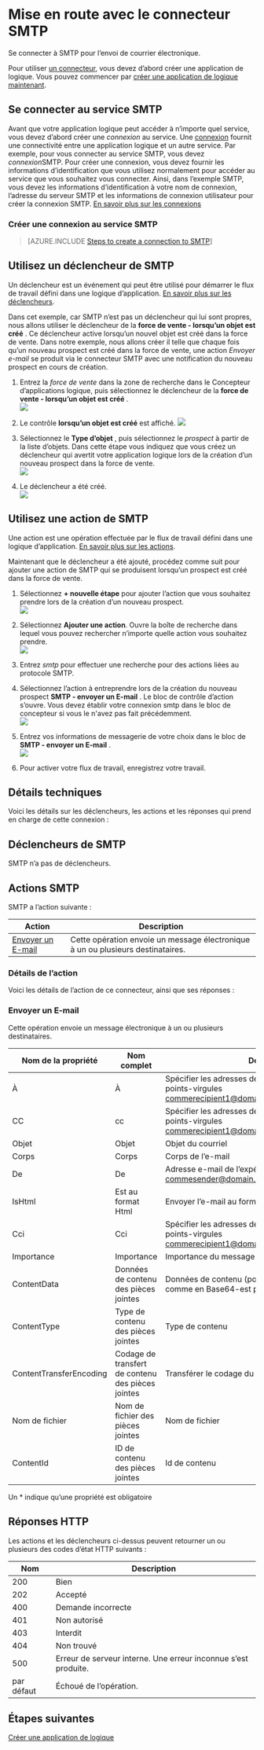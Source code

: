 <properties
pageTitle="SMTP | Microsoft Azure"
description="Permet de créer des applications de logique avec le service d’application d’Azure. Se connecter à SMTP pour l’envoi de courrier électronique."
services="logic-apps"   
documentationCenter=".net,nodejs,java"  
authors="msftman"   
manager="erikre"    
editor=""
tags="connectors" />

<tags
ms.service="app-service-logic"
ms.devlang="multiple"
ms.topic="article"
ms.tgt_pltfrm="na"
ms.workload="integration"
ms.date="07/15/2016"
ms.author="deonhe"/>

# <a name="get-started-with-the-smtp-connector"></a>Mise en route avec le connecteur SMTP

Se connecter à SMTP pour l’envoi de courrier électronique.

Pour utiliser [un connecteur](./apis-list.md), vous devez d’abord créer une application de logique. Vous pouvez commencer par [créer une application de logique maintenant](../app-service-logic/app-service-logic-create-a-logic-app.md).

## <a name="connect-to-smtp"></a>Se connecter au service SMTP

Avant que votre application logique peut accéder à n’importe quel service, vous devez d’abord créer une *connexion* au service. Une [connexion](./connectors-overview.md) fournit une connectivité entre une application logique et un autre service. Par exemple, pour vous connecter au service SMTP, vous devez *connexion*SMTP. Pour créer une connexion, vous devez fournir les informations d’identification que vous utilisez normalement pour accéder au service que vous souhaitez vous connecter. Ainsi, dans l’exemple SMTP, vous devez les informations d’identification à votre nom de connexion, l’adresse du serveur SMTP et les informations de connexion utilisateur pour créer la connexion SMTP. [En savoir plus sur les connexions]()  

### <a name="create-a-connection-to-smtp"></a>Créer une connexion au service SMTP

>[AZURE.INCLUDE [Steps to create a connection to SMTP](../../includes/connectors-create-api-smtp.md)]

## <a name="use-an-smtp-trigger"></a>Utilisez un déclencheur de SMTP

Un déclencheur est un événement qui peut être utilisé pour démarrer le flux de travail défini dans une logique d’application. [En savoir plus sur les déclencheurs](../app-service-logic/app-service-logic-what-are-logic-apps.md#logic-app-concepts).

Dans cet exemple, car SMTP n’est pas un déclencheur qui lui sont propres, nous allons utiliser le déclencheur de la **force de vente - lorsqu’un objet est créé** . Ce déclencheur active lorsqu’un nouvel objet est créé dans la force de vente. Dans notre exemple, nous allons créer il telle que chaque fois qu’un nouveau prospect est créé dans la force de vente, une action *Envoyer e-mail* se produit via le connecteur SMTP avec une notification du nouveau prospect en cours de création.

1. Entrez la *force de vente* dans la zone de recherche dans le Concepteur d’applications logique, puis sélectionnez le déclencheur de la **force de vente - lorsqu’un objet est créé** .  
 ![](../../includes/media/connectors-create-api-salesforce/trigger-1.png)  

2. Le contrôle **lorsqu’un objet est créé** est affiché.
 ![](../../includes/media/connectors-create-api-salesforce/trigger-2.png)  

3. Sélectionnez le **Type d’objet** , puis sélectionnez le *prospect* à partir de la liste d’objets. Dans cette étape vous indiquez que vous créez un déclencheur qui avertit votre application logique lors de la création d’un nouveau prospect dans la force de vente.  
 ![](../../includes/media/connectors-create-api-salesforce/trigger3.png)  

4. Le déclencheur a été créé.  
 ![](../../includes/media/connectors-create-api-salesforce/trigger-4.png)  

## <a name="use-an-smtp-action"></a>Utilisez une action de SMTP

Une action est une opération effectuée par le flux de travail défini dans une logique d’application. [En savoir plus sur les actions](../app-service-logic/app-service-logic-what-are-logic-apps.md#logic-app-concepts).

Maintenant que le déclencheur a été ajouté, procédez comme suit pour ajouter une action de SMTP qui se produisent lorsqu’un prospect est créé dans la force de vente.

1. Sélectionnez **+ nouvelle étape** pour ajouter l’action que vous souhaitez prendre lors de la création d’un nouveau prospect.  
 ![](../../includes/media/connectors-create-api-salesforce/trigger4.png)  

2. Sélectionnez **Ajouter une action**. Ouvre la boîte de recherche dans lequel vous pouvez rechercher n’importe quelle action vous souhaitez prendre.  
 ![](../../includes/media/connectors-create-api-smtp/using-smtp-action-2.png)  

3. Entrez *smtp* pour effectuer une recherche pour des actions liées au protocole SMTP.  

4. Sélectionnez l’action à entreprendre lors de la création du nouveau prospect **SMTP - envoyer un E-mail** . Le bloc de contrôle d’action s’ouvre. Vous devez établir votre connexion smtp dans le bloc de concepteur si vous le n'avez pas fait précédemment.  
 ![](../../includes/media/connectors-create-api-smtp/smtp-2.png)    

5. Entrez vos informations de messagerie de votre choix dans le bloc de **SMTP - envoyer un E-mail** .  
 ![](../../includes/media/connectors-create-api-smtp/using-smtp-action-4.PNG)  

6. Pour activer votre flux de travail, enregistrez votre travail.  

## <a name="technical-details"></a>Détails techniques

Voici les détails sur les déclencheurs, les actions et les réponses qui prend en charge de cette connexion :

## <a name="smtp-triggers"></a>Déclencheurs de SMTP

SMTP n’a pas de déclencheurs. 

## <a name="smtp-actions"></a>Actions SMTP

SMTP a l’action suivante :


|Action|Description|
|--- | ---|
|[Envoyer un E-mail](connectors-create-api-smtp.md#send-email)|Cette opération envoie un message électronique à un ou plusieurs destinataires.|

### <a name="action-details"></a>Détails de l’action

Voici les détails de l’action de ce connecteur, ainsi que ses réponses :


### <a name="send-email"></a>Envoyer un E-mail
Cette opération envoie un message électronique à un ou plusieurs destinataires. 


|Nom de la propriété| Nom complet|Description|
| ---|---|---|
|À|À|Spécifier les adresses de messagerie séparées par des points-virgules commerecipient1@domain.com;recipient2@domain.com|
|CC|cc|Spécifier les adresses de messagerie séparées par des points-virgules commerecipient1@domain.com;recipient2@domain.com|
|Objet|Objet|Objet du courriel|
|Corps|Corps|Corps de l’e-mail|
|De|De|Adresse e-mail de l’expéditeur commesender@domain.com|
|IsHtml|Est au format Html|Envoyer l’e-mail au format HTML (true/false)|
|Cci|Cci|Spécifier les adresses de messagerie séparées par des points-virgules commerecipient1@domain.com;recipient2@domain.com|
|Importance|Importance|Importance du message (haute, normale ou basse)|
|ContentData|Données de contenu des pièces jointes|Données de contenu (pour les flux de données et comme en Base64-est pour la chaîne)|
|ContentType|Type de contenu des pièces jointes|Type de contenu|
|ContentTransferEncoding|Codage de transfert de contenu des pièces jointes|Transférer le codage du contenu (base64 ou aucun)|
|Nom de fichier|Nom de fichier des pièces jointes|Nom de fichier|
|ContentId|ID de contenu des pièces jointes|Id de contenu|

Un * indique qu’une propriété est obligatoire


## <a name="http-responses"></a>Réponses HTTP

Les actions et les déclencheurs ci-dessus peuvent retourner un ou plusieurs des codes d’état HTTP suivants : 

|Nom|Description|
|---|---|
|200|Bien|
|202|Accepté|
|400|Demande incorrecte|
|401|Non autorisé|
|403|Interdit|
|404|Non trouvé|
|500|Erreur de serveur interne. Une erreur inconnue s’est produite.|
|par défaut|Échoué de l’opération.|

## <a name="next-steps"></a>Étapes suivantes
[Créer une application de logique](../app-service-logic/app-service-logic-create-a-logic-app.md)